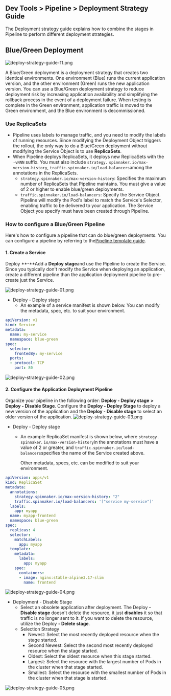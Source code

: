 ## Dev Tools > Pipeline > Deployment Strategy Guide

The Deployment strategy guide explains how to combine the stages in Pipeline to perform different deployment strategies.

## Blue/Green Deployment

![deploy-strategy-guide-11.png](http://static.toastoven.net/prod_pipeline/2024-05-28/deploy-strategy-guide-11.png)

A Blue/Green deployment is a deployment strategy that creates two identical environments. One environment (Blue) runs the current application version, and the other environment (Green) runs the new application version.
You can use a Blue/Green deployment strategy to reduce deployment risk by increasing application availability and simplifying the rollback process in the event of a deployment failure. When testing is complete in the Green environment, application traffic is moved to the Green environment, and the Blue environment is decommissioned.

### Use ReplicaSets

- Pipeline uses labels to manage traffic, and you need to modify the labels of running resources.
Since modifying the Deployment Object triggers the rollout, the only way to do a Blue/Green deployment without modifying the Service Object is to use **ReplicaSets**.
- When Pipeline deploys ReplicaSets, it deploys new ReplicaSets with the `-vNNN` suffix. You must also include `strategy.` `spinnaker`. `io/max-version-history`, `traffic.spinnaker.io/load-balancers`among the annotations in the ReplicaSets.
    - `strategy.spinnaker.io/max-version-history`: Specifies the maximum number of ReplicaSets that Pipeline maintains. You must give a value of 2 or higher to enable blue/green deployments.
    - `traffic.spinnaker.io/load-balancers`: Specify the Service Object. Pipeline will modify the Pod's label to match the Service's Selector, enabling traffic to be delivered to your application. The Service Object you specify must have been created through Pipeline.

### How to configure a Blue/Green Pipeline

Here's how to configure a pipeline that can do blue/green deployments.
You can configure a pipeline by referring to the[Pipeline template guide](/Dev%20Tools/Pipeline/ko/template-guide/).

#### 1. Create a Service

Deploy **-**Add a **Deploy stage**and use the Pipeline to create the Service. Since you typically don't modify the Service when deploying an application, create a different pipeline than the application deployment pipeline to pre-create just the Service.

![deploy-strategy-guide-01.png](http://static.toastoven.net/prod_pipeline/2024-05-28/deploy-strategy-guide-01.png)

- Deploy - Deploy stage
    - An example of a service manifest is shown below. You can modify the metadata, spec, etc. to suit your environment.

``` yaml
apiVersion: v1
kind: Service
metadata:
  name: my-service
  namespace: blue-green
spec:
  selector:
    frontedBy: my-service
  ports:
  - protocol: TCP
    port: 80
```

![deploy-strategy-guide-02.png](http://static.toastoven.net/prod_pipeline/2024-05-28/deploy-strategy-guide-02.png)

#### 2. Configure the Application Deployment Pipeline

Organize your pipeline in the following order: **Deploy - Deploy stage** **> Deploy - Disable Stage**. Configure the **Deploy - Deploy Stage** to deploy a new version of the application and the **Deploy - Disable stage** to select an older version of the application.
![deploy-strategy-guide-03.png](http://static.toastoven.net/prod_pipeline/2024-05-28/deploy-strategy-guide-03.png)

- Deploy - Deploy stage
    - An example ReplicaSet manifest is shown below, where `strategy.` `spinnaker`. `io/max-version-history`in the annotations must have a value of 2 or greater, and `traffic.spinnaker.io/load-balancers`specifies the name of the Service created above.

      Other metadata, specs, etc. can be modified to suit your environment.

```yaml
apiVersion: apps/v1
kind: ReplicaSet
metadata:
  annotations:
    strategy.spinnaker.io/max-version-history: "2"
    traffic.spinnaker.io/load-balancers: '["service my-service"]'
  labels:
    app: myapp
  name: myapp-frontend
  namespace: blue-green
spec:
  replicas: 4
  selector:
    matchLabels:
      app: myapp
  template:
    metadata:
      labels:
        app: myapp
    spec:
      containers:
      - image: nginx:stable-alpine3.17-slim
        name: frontend
```
    
![deploy-strategy-guide-04.png](http://static.toastoven.net/prod_pipeline/2024-05-28/deploy-strategy-guide-04.png)

- Deployment - Disable Stage
    - Select an obsolete application after deployment. The Deploy **\- Disable stage** doesn't delete the resource, it just **disables** it so that traffic is no longer sent to it.
If you want to delete the resource, utilize the Deploy **\- Delete stage**.
    - Selection Strategy
        - Newest: Select the most recently deployed resource when the stage started.
        - Second Newest: Select the second most recently deployed resource when the stage started.
        - Oldest: Select the oldest resource when this stage started.
        - Largest: Select the resource with the largest number of Pods in the cluster when that stage started.
        - Smallest: Select the resource with the smallest number of Pods in the cluster when that stage is started.
      
![deploy-strategy-guide-05.png](http://static.toastoven.net/prod_pipeline/2024-05-28/deploy-strategy-guide-05.png)

